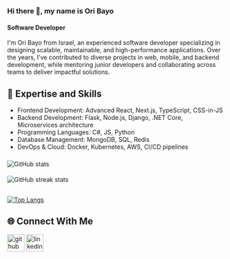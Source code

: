 ### Hi there 👋, my name is Ori Bayo
#### Software Developer


I'm Ori Bayo from Israel, an experienced software developer specializing in designing scalable, maintainable, and high-performance applications. Over the years, I’ve contributed to diverse projects in web, mobile, and backend development, while mentoring junior developers and collaborating across teams to deliver impactful solutions.

## 🌟 Expertise and Skills
* Frontend Development: Advanced React, Next.js, TypeScript, CSS-in-JS
* Backend Development: Flask, Node.js, Django, .NET Core, Microservices architecture
* Programming Languages: C#, JS, Python 
* Database Management: MongoDB, SQL, Redis
* DevOps & Cloud: Docker, Kubernetes, AWS, CI/CD pipelines



###
![GitHub stats](https://github-readme-stats.vercel.app/api?username=oriBayo&show_icons=true)  
####
![GitHub streak stats](https://github-readme-streak-stats.herokuapp.com/?user=oriBayo)  
## 
[![Top Langs](https://github-readme-stats.vercel.app/api/top-langs/?username=oriBayo)](https://github.com/anuraghazra/github-readme-stats)
## 🌐 Connect With Me
[<img src='https://cdn.jsdelivr.net/npm/simple-icons@3.0.1/icons/github.svg' alt='github'  height='40'>](https://github.com/oriBayo)  [<img src='https://cdn.jsdelivr.net/npm/simple-icons@3.0.1/icons/linkedin.svg' alt='linkedin' height='40'>](https://www.linkedin.com/in/https://www.linkedin.com/in/ori-bayo-0018661a5//) 

